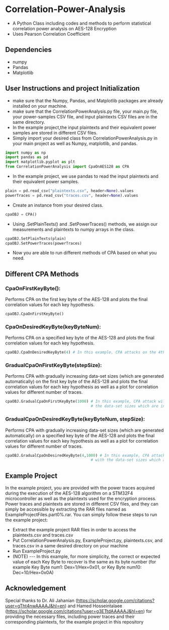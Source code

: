 # Correlation-Power-Analysis
* A Python Class including codes and methods to perform statistical correlation power analysis on AES-128 Encryption
* Uses Pearson Correlation Coefficient 

## Dependencies
* numpy
* Pandas
* Matplotlib

## User Instructions and project Initialization
* make sure that the Numpy, Pandas, and Matplotlib packages are already installed on your machine.
* make sure that the CorrelationPowerAnalysis.py file, your main.py file, your power-samples CSV file, and input plaintexts CSV files are in the same directory.
* In the example project,the input plaintexts and their equivalent power samples are stored in different CSV files. 
* Simply import your desired class from CorrelationPowerAnalysis.py in your main project as well as Numpy, matplotlib, and pandas.
```py
import numpy as np
import pandas as pd
import matplotlib.pyplot as plt
from CorrelationPowerAnalysis import CpaOnAES128 as CPA
```
* In the example project, we use pandas to read the input plaintexts and their equivalent power samples.
```py
plain = pd.read_csv("plaintexts.csv", header=None).values
powerTraces = pd.read_csv("traces.csv", header=None).values
```
* Create an instance from your desired class.
```py
cpaOBJ = CPA()
```
* Using .SetPlainTexts() and .SetPowerTraces() methods, we assign our measurements and plaintexts to numpy arrays in the class.
```py
cpaOBJ.SetPlainTexts(plain)
cpaOBJ.SetPowerTraces(powerTraces)
```
* Now you are able to run different methods of CPA based on what you need.

## Different CPA Methods
### CpaOnFirstKeyByte():
Performs CPA on the first key byte of the AES-128 and plots the final correlation values for each key hypothesis.
```py
cpaOBJ.CpaOnFirstKeyByte()
```
### CpaOnDesiredKeyByte(keyByteNum):
Performs CPA on a specified key byte of the AES-128 and plots the final correlation values for each key hypothesis.
```py
cpaOBJ.CpaOnDesiredKeyByte(4) # In this example, CPA attacks on the 4th key byte
```
### GradualCpaOnFirstKeyByte(stepSize):
Performs CPA with gradually increasing data-set sizes (which are generated automatically) on the first key byte of the AES-128 and plots the final correlation values for each key hypothesis as well as a plot for correlation values for different number of traces.
```py
cpaOBJ.GradualCpaOnFirstKeyByte(1000) # In this example, CPA attack will be performed on
                                      # the data-set sizes which are integer multiples of 1000 (1000,2000,...)
```

### GradualCpaOnDesiredKeyByte(keyByteNum, stepSize):
Performs CPA with gradually increasing data-set sizes (which are generated automatically) on a specified key byte of the AES-128 and plots the final correlation values for each key hypothesis as well as a plot for correlation values for different number of traces.
```py
cpaOBJ.GradualCpaOnDesiredKeyByte(4,1000) # In this example, CPA attack will be performed on the 4th key byte
                                      # with the data-set sizes which are integer multiples of 1000 (1000,2000,...)
```

## Example Project
In the example project, you are provided with the power traces acquired during the execution of the AES-128 algorithm on a STM32F4 microcontroller as well as the plaintexts used for the encryption process. Power traces and plaintexts are stored in different CSV files, and they can simply be accessible by extracting the RAR files named as ExampleProjectFiles.part0%.rar. 
You can simply follow these steps to run the example project:
* Extract the example project RAR files in order to access the plaintexts.csv and traces.csv
* Put CorrelationPowerAnalysis.py, ExampleProject.py, plaintexts.csv, and traces.csv in a same desired directory on your machine
* Run ExampleProject.py
* (NOTE) --- In this example, for more simplicity, the correct or expected value of each Key Byte to recover is the same as its byte number (for example Key Byte num1: Dex=1/Hex=0x01, or Key Byte num10: Dec=10/Hex=0x0A)

## Acknowledgement
Special thanks to Dr. Ali Jahanian (https://scholar.google.com/citations?user=gTht4nwAAAAJ&hl=en) and Hamed Hosseintalaee (https://scholar.google.com/citations?user=g3ETtdAAAAAJ&hl=en) for providing the necessary files, including power traces and their corresponding plaintexts, for the example project in this repository 
